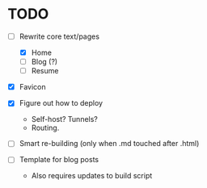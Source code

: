 # TODO

- [ ] Rewrite core text/pages

  - [x] Home
  - [ ] Blog (?)
  - [ ] Resume

- [x] Favicon

- [x] Figure out how to deploy

  - Self-host? Tunnels?
  - Routing.

- [ ] Smart re-building (only when .md touched after .html)

- [ ] Template for blog posts

  - Also requires updates to build script
